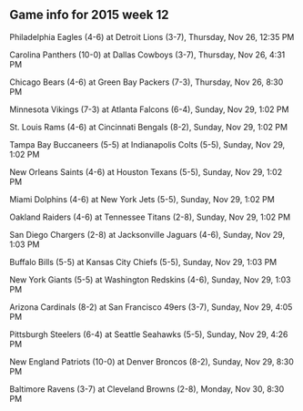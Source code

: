 ## Game info for 2015 week 12
Philadelphia Eagles (4-6) at Detroit Lions (3-7), Thursday, Nov 26, 12:35 PM



Carolina Panthers (10-0) at Dallas Cowboys (3-7), Thursday, Nov 26, 4:31 PM



Chicago Bears (4-6) at Green Bay Packers (7-3), Thursday, Nov 26, 8:30 PM



Minnesota Vikings (7-3) at Atlanta Falcons (6-4), Sunday, Nov 29, 1:02 PM

St. Louis Rams (4-6) at Cincinnati Bengals (8-2), Sunday, Nov 29, 1:02 PM

Tampa Bay Buccaneers (5-5) at Indianapolis Colts (5-5), Sunday, Nov 29, 1:02 PM

New Orleans Saints (4-6) at Houston Texans (5-5), Sunday, Nov 29, 1:02 PM

Miami Dolphins (4-6) at New York Jets (5-5), Sunday, Nov 29, 1:02 PM

Oakland Raiders (4-6) at Tennessee Titans (2-8), Sunday, Nov 29, 1:02 PM

San Diego Chargers (2-8) at Jacksonville Jaguars (4-6), Sunday, Nov 29, 1:03 PM

Buffalo Bills (5-5) at Kansas City Chiefs (5-5), Sunday, Nov 29, 1:03 PM

New York Giants (5-5) at Washington Redskins (4-6), Sunday, Nov 29, 1:03 PM



Arizona Cardinals (8-2) at San Francisco 49ers (3-7), Sunday, Nov 29, 4:05 PM

Pittsburgh Steelers (6-4) at Seattle Seahawks (5-5), Sunday, Nov 29, 4:26 PM



New England Patriots (10-0) at Denver Broncos (8-2), Sunday, Nov 29, 8:30 PM



Baltimore Ravens (3-7) at Cleveland Browns (2-8), Monday, Nov 30, 8:30 PM

